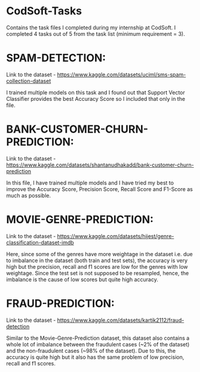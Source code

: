 # CodSoft-Tasks
Contains the task files I completed during my internship at CodSoft. I completed 4 tasks out of 5 from the task list (minimum requirement = 3). 

# SPAM-DETECTION:
Link to the dataset - https://www.kaggle.com/datasets/uciml/sms-spam-collection-dataset

I trained multiple models on this task and I found out that Support Vector Classifier provides the best Accuracy Score so I included 
that only in the file. 

# BANK-CUSTOMER-CHURN-PREDICTION:
Link to the dataset - https://www.kaggle.com/datasets/shantanudhakadd/bank-customer-churn-prediction

In this file, I have trained multiple models and I have tried my best to improve the Accuracy Score, Precision Score, Recall Score 
and F1-Score as much as possible. 

# MOVIE-GENRE-PREDICTION:
Link to the dataset - https://www.kaggle.com/datasets/hijest/genre-classification-dataset-imdb

Here, since some of the genres have more weightage in the dataset i.e. due to imbalance in the dataset (both train and test sets), 
the accuracy is very high but the precision, recall and f1 scores are low for the genres with low weightage. Since the test set is 
not supposed to be resampled, hence, the imbalance is the cause of low scores but quite high accuracy. 

# FRAUD-PREDICTION:
Link to the dataset - https://www.kaggle.com/datasets/kartik2112/fraud-detection

Similar to the Movie-Genre-Prediction dataset, this dataset also contains a whole lot of imbalance between the fraudulent cases (~2% of the dataset)
and the non-fraudulent cases (~98% of the dataset). Due to this, the accuracy is quite high but it also has the same problem of low 
precision, recall and f1 scores. 
